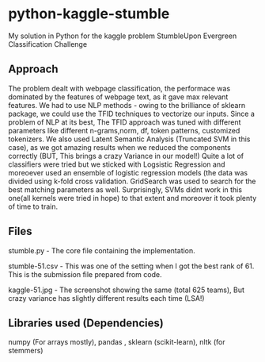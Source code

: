 python-kaggle-stumble
=====================

My solution in Python for the kaggle problem StumbleUpon Evergreen Classification Challenge


Approach
---------
The problem dealt with webpage classification, the performace was dominated by the features of webpage text, as it gave max relevant features.
We had to use NLP methods - owing to the brilliance of sklearn package, we could use the TFID techniques to vectorize our inputs. 
Since a problem of NLP at its best, The TFID approach was tuned with different parameters like different n-grams,norm, df, token patterns, customized tokenizers.
We also used Latent Semantic Analysis (Truncated SVM in this case), as we got amazing results when we reduced the components correctly (BUT, This brings a crazy Variance in our model!)
Quite a lot of classifiers were tried but we sticked with Logsistic Regression and moreoever used an ensemble of logistic regression models (the data was divided using k-fold cross validation.
GridSearch was used to search for the best matching parameters as well.
Surprisingly, SVMs didnt work in this one(all kernels were tried in hope) to that extent and moreover it took plenty of time to train.

Files
-------
stumble.py - The core file containing the implementation.

stumble-51.csv - This was one of the setting when I got the best rank of 61. This is the submission file prepared from code.

kaggle-51.jpg - The screenshot showing the same (total 625 teams), But crazy variance has slightly different results each time (LSA!)

Libraries used (Dependencies)
----------------
numpy (For arrays mostly), 
pandas ,
sklearn (scikit-learn),
nltk (for stemmers) 

